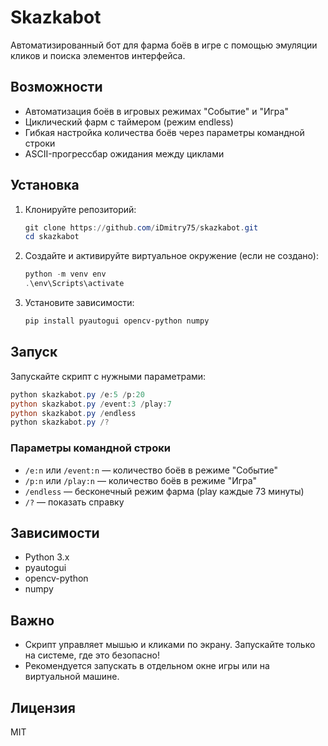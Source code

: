 # Skazkabot

Автоматизированный бот для фарма боёв в игре с помощью эмуляции кликов и поиска элементов интерфейса.

## Возможности
- Автоматизация боёв в игровых режимах "Событие" и "Игра"
- Циклический фарм с таймером (режим endless)
- Гибкая настройка количества боёв через параметры командной строки
- ASCII-прогрессбар ожидания между циклами

## Установка
1. Клонируйте репозиторий:
   ```powershell
   git clone https://github.com/iDmitry75/skazkabot.git
   cd skazkabot
   ```
2. Создайте и активируйте виртуальное окружение (если не создано):
   ```powershell
   python -m venv env
   .\env\Scripts\activate
   ```
3. Установите зависимости:
   ```powershell
   pip install pyautogui opencv-python numpy
   ```

## Запуск
Запускайте скрипт с нужными параметрами:
```powershell
python skazkabot.py /e:5 /p:20
python skazkabot.py /event:3 /play:7
python skazkabot.py /endless
python skazkabot.py /?
```

### Параметры командной строки
- `/e:n` или `/event:n` — количество боёв в режиме "Событие"
- `/p:n` или `/play:n` — количество боёв в режиме "Игра"
- `/endless` — бесконечный режим фарма (play каждые 73 минуты)
- `/?` — показать справку

## Зависимости
- Python 3.x
- pyautogui
- opencv-python
- numpy

## Важно
- Скрипт управляет мышью и кликами по экрану. Запускайте только на системе, где это безопасно!
- Рекомендуется запускать в отдельном окне игры или на виртуальной машине.

## Лицензия
MIT
